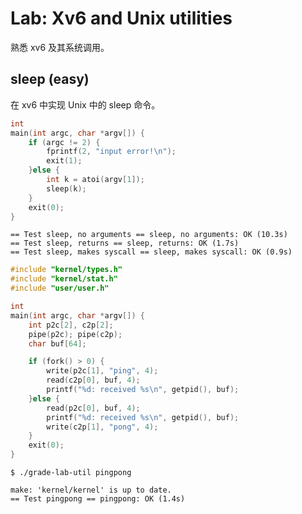 # Lab: Xv6 and Unix utilities

熟悉 xv6 及其系统调用。

## sleep (easy)

在 xv6 中实现 Unix 中的 sleep 命令。

```cpp
int
main(int argc, char *argv[]) {
    if (argc != 2) {
        fprintf(2, "input error!\n");
        exit(1);
    }else {
        int k = atoi(argv[1]);
        sleep(k);
    }
    exit(0);
}
```

    == Test sleep, no arguments == sleep, no arguments: OK (10.3s) 
    == Test sleep, returns == sleep, returns: OK (1.7s) 
    == Test sleep, makes syscall == sleep, makes syscall: OK (0.9s) 


```cpp
#include "kernel/types.h"
#include "kernel/stat.h"
#include "user/user.h"

int
main(int argc, char *argv[]) {
    int p2c[2], c2p[2];
    pipe(p2c); pipe(c2p);
    char buf[64];

    if (fork() > 0) {
        write(p2c[1], "ping", 4);
        read(c2p[0], buf, 4);
        printf("%d: received %s\n", getpid(), buf);
    }else {
        read(p2c[0], buf, 4);
        printf("%d: received %s\n", getpid(), buf);
        write(c2p[1], "pong", 4);
    }
    exit(0);
}
```

    $ ./grade-lab-util pingpong

    make: 'kernel/kernel' is up to date.
    == Test pingpong == pingpong: OK (1.4s)